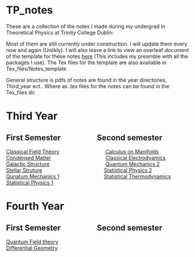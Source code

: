 # TP_notes

These are a collection of the notes I made during my undergrad in Theoretical Physics at Trinity College Dublin: 


Most of them are still currently under construction. I will update them every now and again (Unlikly).
I will also leave a link to view an overleaf document of the template for these notes [here](https://www.overleaf.com/read/vhqsjfxnzkcz#f0868a) (This includes my preamble with all the packages I use). 
The Tex files for the template are also available in Tex_files/Notes_template


General structure is pdfs of notes are found in the year directories, Third_year ect.. Where as .tex files for the notes can be found in the Tex_files dir. 

# Third Year 
## First Semester &nbsp;&nbsp;&nbsp;&nbsp;&nbsp;&nbsp;&nbsp;&nbsp;&nbsp;&nbsp;&nbsp;&nbsp;&nbsp;&nbsp;&nbsp;&nbsp;&nbsp;&nbsp; Second semester
[Classical Field Theory](https://github.com/Tbrosnan12/TP_notes/blob/main/Third_year/First_semester/Classical_Field_Theory.pdf) 
&nbsp;&nbsp;&nbsp;&nbsp;&nbsp;&nbsp;&nbsp;&nbsp;&nbsp;&nbsp;&nbsp;&nbsp;&nbsp;&nbsp;&nbsp;&nbsp;&nbsp;&nbsp;&nbsp;&nbsp;&nbsp;&nbsp;&nbsp;&nbsp;&nbsp;&nbsp;&nbsp;&nbsp;&nbsp;&nbsp; 
[Calculus on Manifolds](https://github.com/Tbrosnan12/TP_notes/blob/main/Third_year/Second_semester/Calculus_on_Manifolds.pdf)<br>
 [Condensed Matter](https://github.com/Tbrosnan12/TP_notes/blob/main/Third_year/First_semester/Condensed_Matter_I.pdf) 
 &nbsp;&nbsp;&nbsp;&nbsp;&nbsp;&nbsp;&nbsp;&nbsp;&nbsp;&nbsp;&nbsp;&nbsp;&nbsp;&nbsp;&nbsp;&nbsp;&nbsp;&nbsp;&nbsp;&nbsp;&nbsp;&nbsp;&nbsp;&nbsp;&nbsp;&nbsp;&nbsp;&nbsp;&nbsp;&nbsp;&nbsp;&nbsp;&nbsp;&nbsp;&nbsp;&nbsp; 
 [Classical Electrodyamics](https://github.com/Tbrosnan12/TP_notes/blob/main/Third_year/Second_semester/Classical_Electrodynamics.pdf)<br>
[Galactic Structure](https://github.com/Tbrosnan12/TP_notes/blob/main/Third_year/First_semester/Galactic_Structure.pdf)
&nbsp;&nbsp;&nbsp;&nbsp;&nbsp;&nbsp;&nbsp;&nbsp;&nbsp;&nbsp;&nbsp;&nbsp;&nbsp;&nbsp;&nbsp;&nbsp;&nbsp;&nbsp;&nbsp;&nbsp;&nbsp;&nbsp;&nbsp;&nbsp;&nbsp;&nbsp;&nbsp;&nbsp;&nbsp;&nbsp;&nbsp;&nbsp;&nbsp;&nbsp;&nbsp;&nbsp;&nbsp;
[Quantum Mechanics 2](https://github.com/Tbrosnan12/TP_notes/blob/main/Third_year/Second_semester/Quantum_Mechanics_II.pdf)<br>
[Stellar Struture](https://github.com/Tbrosnan12/TP_notes/blob/main/Third_year/First_semester/Stellar_Structure.pdf)
&nbsp;&nbsp;&nbsp;&nbsp;&nbsp;&nbsp;&nbsp;&nbsp;&nbsp;&nbsp;&nbsp;&nbsp;&nbsp;&nbsp;&nbsp;&nbsp;&nbsp;&nbsp;&nbsp;&nbsp;&nbsp;&nbsp;&nbsp;&nbsp;&nbsp;&nbsp;&nbsp;&nbsp;&nbsp;&nbsp;&nbsp;&nbsp;&nbsp;&nbsp;&nbsp;&nbsp;&nbsp;&nbsp;&nbsp;&nbsp;&nbsp;
[Statistical Physics 2](https://github.com/Tbrosnan12/TP_notes/blob/main/Third_year/Second_semester/Statistical_Physics_II.pdf)<br>
[Qunatum Mechanics 1](https://github.com/Tbrosnan12/TP_notes/blob/main/Third_year/First_semester/Quantum_Mechanics_I.pdf)
&nbsp;&nbsp;&nbsp;&nbsp;&nbsp;&nbsp;&nbsp;&nbsp;&nbsp;&nbsp;&nbsp;&nbsp;&nbsp;&nbsp;&nbsp;&nbsp;&nbsp;&nbsp;&nbsp;&nbsp;&nbsp;&nbsp;&nbsp;&nbsp;&nbsp;&nbsp;&nbsp;&nbsp;&nbsp;
[Statistical Thermodynamics](https://github.com/Tbrosnan12/TP_notes/blob/main/Third_year/Second_semester/Statistical_Thermodynamics.pdf)<br>
[Statistical Physics 1](https://github.com/Tbrosnan12/TP_notes/blob/main/Third_year/First_semester/Statistical_Physics_I.pdf)<br>

# Fourth Year 
## First Semester &nbsp;&nbsp;&nbsp;&nbsp;&nbsp;&nbsp;&nbsp;&nbsp;&nbsp;&nbsp;&nbsp;&nbsp;&nbsp;&nbsp;&nbsp;&nbsp;&nbsp;&nbsp; Second semester
[Quantum Field theory](https://github.com/Tbrosnan12/TP_notes/blob/main/Fourth_year/First_semester/Quantum_Field_Theory_I.pdf)<br>
[Differential Geometry](https://github.com/Tbrosnan12/TP_notes/blob/main/Fourth_year/First_semester/Diferential_Geometry.pdf)


